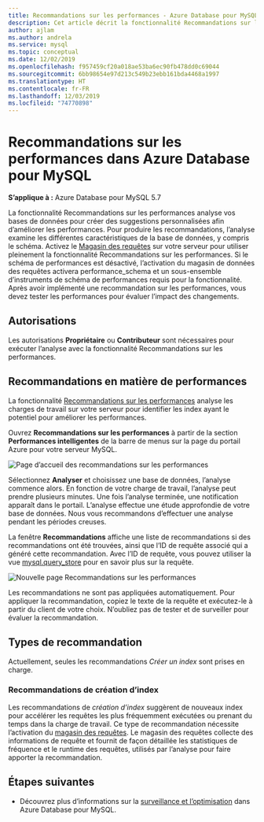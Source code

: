 ```yaml
---
title: Recommandations sur les performances - Azure Database pour MySQL
description: Cet article décrit la fonctionnalité Recommandations sur les performances dans Azure Database pour MySQL
author: ajlam
ms.author: andrela
ms.service: mysql
ms.topic: conceptual
ms.date: 12/02/2019
ms.openlocfilehash: f957459cf20a018ae53ba6ec90fb478dd0c69044
ms.sourcegitcommit: 6bb98654e97d213c549b23ebb161bda4468a1997
ms.translationtype: HT
ms.contentlocale: fr-FR
ms.lasthandoff: 12/03/2019
ms.locfileid: "74770898"
---
```

# <a name="performance-recommendations-in-azure-database-for-mysql"></a>Recommandations sur les performances dans Azure Database pour MySQL

**S’applique à :** Azure Database pour MySQL 5.7

La fonctionnalité Recommandations sur les performances analyse vos bases de données pour créer des suggestions personnalisées afin d’améliorer les performances. Pour produire les recommandations, l’analyse examine les différentes caractéristiques de la base de données, y compris le schéma. Activez le [Magasin des requêtes](concepts-query-store.md) sur votre serveur pour utiliser pleinement la fonctionnalité Recommandations sur les performances. Si le schéma de performances est désactivé, l’activation du magasin de données des requêtes activera performance_schema et un sous-ensemble d’instruments de schéma de performances requis pour la fonctionnalité. Après avoir implémenté une recommandation sur les performances, vous devez tester les performances pour évaluer l’impact des changements.

## <a name="permissions"></a>Autorisations

Les autorisations **Propriétaire** ou **Contributeur** sont nécessaires pour exécuter l’analyse avec la fonctionnalité Recommandations sur les performances.

## <a name="performance-recommendations"></a>Recommandations en matière de performances

La fonctionnalité [Recommandations sur les performances](concepts-performance-recommendations.md) analyse les charges de travail sur votre serveur pour identifier les index ayant le potentiel pour améliorer les performances.

Ouvrez **Recommandations sur les performances** à partir de la section **Performances intelligentes** de la barre de menus sur la page du portail Azure pour votre serveur MySQL.

![Page d’accueil des recommandations sur les performances](./media/concepts-performance-recommendations/performance-recommendations-page.png)

Sélectionnez **Analyser** et choisissez une base de données, l’analyse commence alors. En fonction de votre charge de travail, l’analyse peut prendre plusieurs minutes. Une fois l’analyse terminée, une notification apparaît dans le portail. L’analyse effectue une étude approfondie de votre base de données. Nous vous recommandons d’effectuer une analyse pendant les périodes creuses.

La fenêtre **Recommandations** affiche une liste de recommandations si des recommandations ont été trouvées, ainsi que l’ID de requête associé qui a généré cette recommandation. Avec l’ID de requête, vous pouvez utiliser la vue [mysql.query_store](concepts-query-store.md#mysqlquery_store) pour en savoir plus sur la requête.

![Nouvelle page Recommandations sur les performances](./media/concepts-performance-recommendations/performance-recommendations-result.png)

Les recommandations ne sont pas appliquées automatiquement. Pour appliquer la recommandation, copiez le texte de la requête et exécutez-le à partir du client de votre choix. N’oubliez pas de tester et de surveiller pour évaluer la recommandation.

## <a name="recommendation-types"></a>Types de recommandation

Actuellement, seules les recommandations *Créer un index* sont prises en charge.

### <a name="create-index-recommendations"></a>Recommandations de création d’index

Les recommandations de *création d’index* suggèrent de nouveaux index pour accélérer les requêtes les plus fréquemment exécutées ou prenant du temps dans la charge de travail. Ce type de recommandation nécessite l’activation du [magasin des requêtes](concepts-query-store.md). Le magasin des requêtes collecte des informations de requête et fournit de façon détaillée les statistiques de fréquence et le runtime des requêtes, utilisés par l’analyse pour faire apporter la recommandation.

## <a name="next-steps"></a>Étapes suivantes
- Découvrez plus d’informations sur la [surveillance et l’optimisation](concepts-monitoring.md) dans Azure Database pour MySQL.